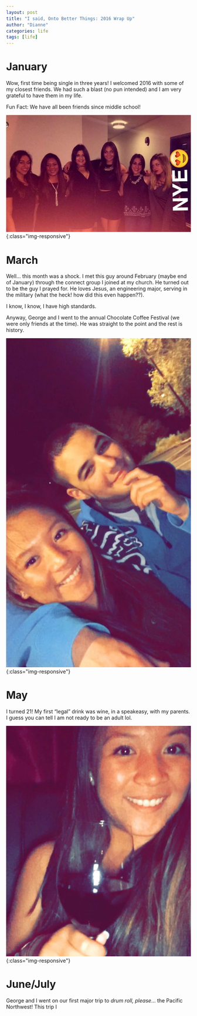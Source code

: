 ```yaml
---
layout: post
title: "I said, Onto Better Things: 2016 Wrap Up"
author: "Dianne"
categories: life
tags: [life]
---
```


# January

Wow, first time being single in three years! I welcomed 2016 with some of my closest friends. We had such a blast (no pun intended) and I am very grateful to have them in my life. 

Fun Fact: We have all been friends since middle school! 

![New Years Eve 2016](/assets/img/new_years_eve_2016.jpg){:class="img-responsive"}

# March

Well... this month was a shock. I met this guy around February (maybe end of January) through the connect group I joined at my church. He turned out to be the guy I prayed for. He loves Jesus, an engineering major, serving in the military (what the heck! how did this even happen??). 

I know, I know, I have high standards.

Anyway, George and I went to the annual Chocolate Coffee Festival (we were only friends at the time). He was straight to the point and the rest is history.

![George and I](/assets/img/george_and_i.jpg){:class="img-responsive"}

# May

I turned 21! My first &#8220;legal&#8221; drink was wine, in a speakeasy, with my parents. I guess you can tell I am not ready to be an adult lol. 

![21st birthday drink](/assets/img/twenty_one_drink.jpg){:class="img-responsive"}

# June/July

George and I went on our first major trip to *drum roll, please*...
the Pacific Northwest! This trip I
